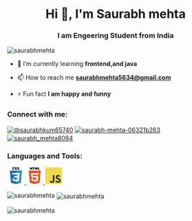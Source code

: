 <h1 align="center">Hi 👋, I'm Saurabh mehta</h1>
<h3 align="center">I am Engeering Student from India</h3>

<p align="left"> <img src="https://komarev.com/ghpvc/?username=saurabhmehta&label=Profile%20views&color=0e75b6&style=flat" alt="saurabhmehta" /> </p>

- 🌱 I’m currently learning **frontend,and java**

- 📫 How to reach me **saurabhmehta5634@gmail.com**

- ⚡ Fun fact **I am happy and funny**

<h3 align="left">Connect with me:</h3>
<p align="left">
<a href="https://twitter.com/@saurabhkum65740" target="blank"><img align="center" src="https://raw.githubusercontent.com/rahuldkjain/github-profile-readme-generator/master/src/images/icons/Social/twitter.svg" alt="@saurabhkum65740" height="30" width="40" /></a>
<a href="https://linkedin.com/in/saurabh-mehta-06321b263" target="blank"><img align="center" src="https://raw.githubusercontent.com/rahuldkjain/github-profile-readme-generator/master/src/images/icons/Social/linked-in-alt.svg" alt="saurabh-mehta-06321b263" height="30" width="40" /></a>
<a href="https://instagram.com/saurabh_mehta8084" target="blank"><img align="center" src="https://raw.githubusercontent.com/rahuldkjain/github-profile-readme-generator/master/src/images/icons/Social/instagram.svg" alt="saurabh_mehta8084" height="30" width="40" /></a>
</p>

<h3 align="left">Languages and Tools:</h3>
<p align="left"> <a href="https://www.w3schools.com/css/" target="_blank" rel="noreferrer"> <img src="https://raw.githubusercontent.com/devicons/devicon/master/icons/css3/css3-original-wordmark.svg" alt="css3" width="40" height="40"/> </a> <a href="https://www.w3.org/html/" target="_blank" rel="noreferrer"> <img src="https://raw.githubusercontent.com/devicons/devicon/master/icons/html5/html5-original-wordmark.svg" alt="html5" width="40" height="40"/> </a> <a href="https://developer.mozilla.org/en-US/docs/Web/JavaScript" target="_blank" rel="noreferrer"> <img src="https://raw.githubusercontent.com/devicons/devicon/master/icons/javascript/javascript-original.svg" alt="javascript" width="40" height="40"/> </a> </p>

<p><img align="left" src="https://github-readme-stats.vercel.app/api/top-langs?username=saurabhmehta&show_icons=true&locale=en&layout=compact" alt="saurabhmehta" /></p>

<p>&nbsp;<img align="center" src="https://github-readme-stats.vercel.app/api?username=saurabhmehta&show_icons=true&locale=en" alt="saurabhmehta" /></p>

<p><img align="center" src="https://github-readme-streak-stats.herokuapp.com/?user=saurabhmehta&" alt="saurabhmehta" /></p>
